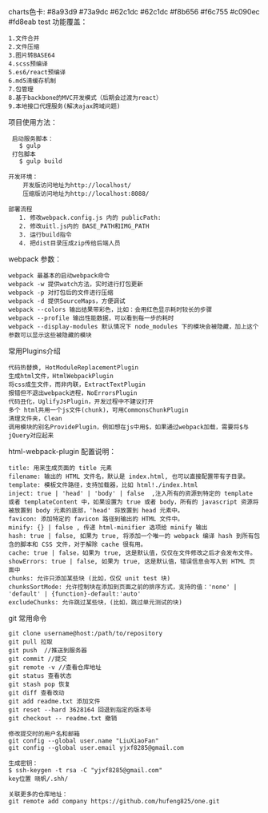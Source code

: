 charts色卡:
    #8a93d9 #73a9dc #62c1dc #62c1dc #f8b656 #f6c755 #c090ec #fd8eab
test
功能覆盖：

    1.文件合并
    2.文件压缩
    3.图片转BASE64
    4.scss预编译
    5.es6/react预编译
    6.md5清缓存机制
    7.包管理
    8.基于backbone的MVC开发模式（后期会过渡为react）
    9.本地接口代理服务(解决ajax跨域问题)
    
项目使用方法：

     启动服务脚本：
       $ gulp
     打包脚本
       $ gulp build
     
    开发环境：
        开发版访问地址为http://localhost/
        压缩版访问地址为http://localhost:8088/
    
    部署流程
       1. 修改webpack.config.js 内的 publicPath: 
       2. 修改uitl.js内的 BASE_PATH和IMG_PATH
       3. 运行build指令
       4. 把dist目录压成zip传给后端人员
      
webpack 参数： 
   
    webpack 最基本的启动webpack命令
    webpack -w 提供watch方法，实时进行打包更新
    webpack -p 对打包后的文件进行压缩
    webpack -d 提供SourceMaps，方便调试
    webpack --colors 输出结果带彩色，比如：会用红色显示耗时较长的步骤
    webpack --profile 输出性能数据，可以看到每一步的耗时
    webpack --display-modules 默认情况下 node_modules 下的模块会被隐藏，加上这个参数可以显示这些被隐藏的模块

常用Plugins介绍

    代码热替换, HotModuleReplacementPlugin
    生成html文件，HtmlWebpackPlugin
    将css成生文件，而非内联，ExtractTextPlugin
    报错但不退出webpack进程，NoErrorsPlugin
    代码丑化，UglifyJsPlugin，开发过程中不建议打开
    多个 html共用一个js文件(chunk)，可用CommonsChunkPlugin
    清理文件夹，Clean
    调用模块的别名ProvidePlugin，例如想在js中用$，如果通过webpack加载，需要将$与jQuery对应起来

html-webpack-plugin 配置说明：

    title: 用来生成页面的 title 元素
    filename: 输出的 HTML 文件名，默认是 index.html, 也可以直接配置带有子目录。
    template: 模板文件路径，支持加载器，比如 html!./index.html
    inject: true | 'head' | 'body' | false  ,注入所有的资源到特定的 template 或者 templateContent 中，如果设置为 true 或者 body，所有的 javascript 资源将被放置到 body 元素的底部，'head' 将放置到 head 元素中。
    favicon: 添加特定的 favicon 路径到输出的 HTML 文件中。
    minify: {} | false , 传递 html-minifier 选项给 minify 输出
    hash: true | false, 如果为 true, 将添加一个唯一的 webpack 编译 hash 到所有包含的脚本和 CSS 文件，对于解除 cache 很有用。
    cache: true | false，如果为 true, 这是默认值，仅仅在文件修改之后才会发布文件。
    showErrors: true | false, 如果为 true, 这是默认值，错误信息会写入到 HTML 页面中
    chunks: 允许只添加某些块 (比如，仅仅 unit test 块)
    chunksSortMode: 允许控制块在添加到页面之前的排序方式，支持的值：'none' | 'default' | {function}-default:'auto'
    excludeChunks: 允许跳过某些块，(比如，跳过单元测试的块) 
    
git 常用命令
    
    git clone username@host:/path/to/repository 
    git pull 拉取
    git push  //推送到服务器
    git commit //提交
    git remote -v //查看仓库地址
    git status 查看状态
    git stash pop 恢复
    git diff 查看改动
    git add readme.txt 添加文件
    git reset --hard 3628164 回退到指定的版本号
    git checkout -- readme.txt 撤销
    
    修改提交时的用户名和邮箱
    git config --global user.name "LiuXiaoFan"
    git config --global user.email yjxf8285@gmail.com
    
    生成密钥：
    $ ssh-keygen -t rsa -C "yjxf8285@gmail.com"
    key位置 晓帆/.shh/
    
    关联更多的仓库地址：
    git remote add company https://github.com/hufeng825/one.git
    

